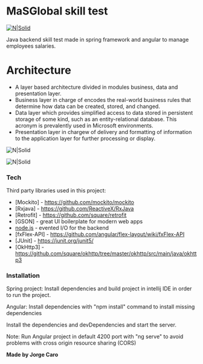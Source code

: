# MaSGlobal skill test

[![N|Solid](http://www.masglobalconsulting.com/images/new/CabezoteB.jpg)](http://www.masglobalconsulting.com/)

Java backend skill test made in spring framework and angular to manage employees salaries.


# Architecture

  - A layer based architecture divided in modules business, data and presentation layer.
  - Business layer in charge of encodes the real-world business rules that determine how data can be created, stored, and changed.
  - Data layer which provides simplified access to data stored in persistent storage of some kind, such as an entity-relational database. This acronym is prevalently used in Microsoft environments.
  - Presentation layer in chargew of delivery and formatting of information to the application layer for further processing or display.
  

![N|Solid](https://res.cloudinary.com/practicaldev/image/fetch/s--ZPBHPETe--/c_limit%2Cf_auto%2Cfl_progressive%2Cq_auto%2Cw_880/https://thepracticaldev.s3.amazonaws.com/i/l5390ozl9u253sue5dps.png)

![N|Solid](http://www.guidanceshare.com/images/9/96/Layers.PNG)
  

### Tech

Third party libraries used in this project:

* [Mockito] - https://github.com/mockito/mockito
* [Rxjava] - https://github.com/ReactiveX/RxJava
* [Retrofit] - https://github.com/square/retrofit
* [GSON] - great UI boilerplate for modern web apps
* [node.js] - evented I/O for the backend
* [fxFlex-API] - https://github.com/angular/flex-layout/wiki/fxFlex-API
* [JUnit] - https://junit.org/junit5/
* [OkHttp3] - https://github.com/square/okhttp/tree/master/okhttp/src/main/java/okhttp3

### Installation

Spring project: Install dependencies and build project in intellij IDE in order to run the project.

Angular: Install dependencies with "npm install" command to install missing dependencies

Install the dependencies and devDependencies and start the server.

Note: Run Angular project in default 4200 port with "ng serve" to avoid problems with cross origin resource sharing (CORS)


**Made by Jorge Caro**

[//]: # (These are reference links used in the body of this note and get stripped out when the markdown processor does its job. There is no need to format nicely because it shouldn't be seen. Thanks SO - http://stackoverflow.com/questions/4823468/store-comments-in-markdown-syntax)


   [dill]: <https://github.com/joemccann/dillinger>
   [git-repo-url]: <https://github.com/joemccann/dillinger.git>
   [john gruber]: <http://daringfireball.net>
   [df1]: <http://daringfireball.net/projects/markdown/>
   [markdown-it]: <https://github.com/markdown-it/markdown-it>
   [Ace Editor]: <http://ace.ajax.org>
   [node.js]: <http://nodejs.org>
   [Twitter Bootstrap]: <http://twitter.github.com/bootstrap/>
   [jQuery]: <http://jquery.com>
   [@tjholowaychuk]: <http://twitter.com/tjholowaychuk>
   [express]: <http://expressjs.com>
   [AngularJS]: <http://angularjs.org>
   [Gulp]: <http://gulpjs.com>

   [PlDb]: <https://github.com/joemccann/dillinger/tree/master/plugins/dropbox/README.md>
   [PlGh]: <https://github.com/joemccann/dillinger/tree/master/plugins/github/README.md>
   [PlGd]: <https://github.com/joemccann/dillinger/tree/master/plugins/googledrive/README.md>
   [PlOd]: <https://github.com/joemccann/dillinger/tree/master/plugins/onedrive/README.md>
   [PlMe]: <https://github.com/joemccann/dillinger/tree/master/plugins/medium/README.md>
   [PlGa]: <https://github.com/RahulHP/dillinger/blob/master/plugins/googleanalytics/README.md>
